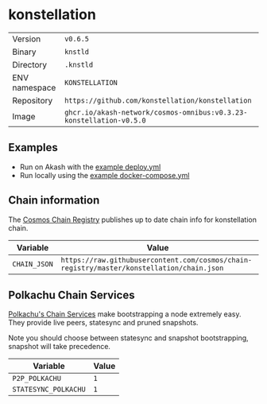 # konstellation

| | |
|---|---|
|Version|`v0.6.5`|
|Binary|`knstld`|
|Directory|`.knstld`|
|ENV namespace|`KONSTELLATION`|
|Repository|`https://github.com/konstellation/konstellation`|
|Image|`ghcr.io/akash-network/cosmos-omnibus:v0.3.23-konstellation-v0.5.0`|

## Examples

- Run on Akash with the [example deploy.yml](./deploy.yml)
- Run locally using the [example docker-compose.yml](./docker-compose.yml)

## Chain information

The [Cosmos Chain Registry](https://github.com/cosmos/chain-registry) publishes up to date chain info for konstellation chain.

|Variable|Value|
|---|---|
|`CHAIN_JSON`|`https://raw.githubusercontent.com/cosmos/chain-registry/master/konstellation/chain.json`|

## Polkachu Chain Services

[Polkachu's Chain Services](https://www.polkachu.com/) make bootstrapping a node extremely easy. They provide live peers, statesync and pruned snapshots.

Note you should choose between statesync and snapshot bootstrapping, snapshot will take precedence.

|Variable|Value|
|---|---|
|`P2P_POLKACHU`|`1`|
|`STATESYNC_POLKACHU`|`1`|
